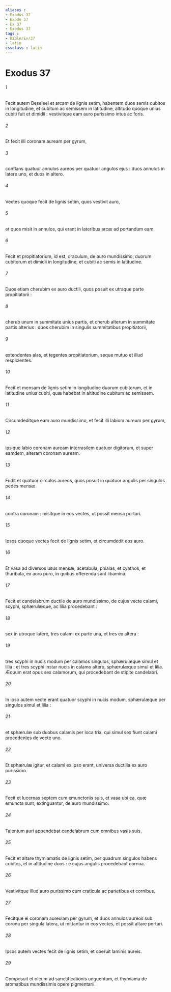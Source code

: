 ```yaml
---
aliases : 
- Exodus 37
- Exode 37
- Ex 37
- Exodus 37
tags : 
- Bible/Ex/37
- latin
cssclass : latin
---
```


# Exodus 37

###### 1
Fecit autem Beseleel et arcam de lignis setim, habentem duos semis cubitos in longitudine, et cubitum ac semissem in latitudine, altitudo quoque unius cubiti fuit et dimidii : vestivitque eam auro purissimo intus ac foris.
###### 2
Et fecit illi coronam auream per gyrum,
###### 3
conflans quatuor annulos aureos per quatuor angulos ejus : duos annulos in latere uno, et duos in altero.
###### 4
Vectes quoque fecit de lignis setim, quos vestivit auro,
###### 5
et quos misit in annulos, qui erant in lateribus arcæ ad portandum eam.
###### 6
Fecit et propitiatorium, id est, oraculum, de auro mundissimo, duorum cubitorum et dimidii in longitudine, et cubiti ac semis in latitudine.
###### 7
Duos etiam cherubim ex auro ductili, quos posuit ex utraque parte propitiatorii :
###### 8
cherub unum in summitate unius partis, et cherub alterum in summitate partis alterius : duos cherubim in singulis summitatibus propitiatorii,
###### 9
extendentes alas, et tegentes propitiatorium, seque mutuo et illud respicientes.
###### 10
Fecit et mensam de lignis setim in longitudine duorum cubitorum, et in latitudine unius cubiti, quæ habebat in altitudine cubitum ac semissem.
###### 11
Circumdeditque eam auro mundissimo, et fecit illi labium aureum per gyrum,
###### 12
ipsique labio coronam auream interrasilem quatuor digitorum, et super eamdem, alteram coronam auream.
###### 13
Fudit et quatuor circulos aureos, quos posuit in quatuor angulis per singulos pedes mensæ
###### 14
contra coronam : misitque in eos vectes, ut possit mensa portari.
###### 15
Ipsos quoque vectes fecit de lignis setim, et circumdedit eos auro.
###### 16
Et vasa ad diversos usus mensæ, acetabula, phialas, et cyathos, et thuribula, ex auro puro, in quibus offerenda sunt libamina.
###### 17
Fecit et candelabrum ductile de auro mundissimo, de cujus vecte calami, scyphi, sphærulæque, ac lilia procedebant :
###### 18
sex in utroque latere, tres calami ex parte una, et tres ex altera :
###### 19
tres scyphi in nucis modum per calamos singulos, sphærulæque simul et lilia : et tres scyphi instar nucis in calamo altero, sphærulæque simul et lilia. Æquum erat opus sex calamorum, qui procedebant de stipite candelabri.
###### 20
In ipso autem vecte erant quatuor scyphi in nucis modum, sphærulæque per singulos simul et lilia :
###### 21
et sphærulæ sub duobus calamis per loca tria, qui simul sex fiunt calami procedentes de vecte uno.
###### 22
Et sphærulæ igitur, et calami ex ipso erant, universa ductilia ex auro purissimo.
###### 23
Fecit et lucernas septem cum emunctoriis suis, et vasa ubi ea, quæ emuncta sunt, extinguantur, de auro mundissimo.
###### 24
Talentum auri appendebat candelabrum cum omnibus vasis suis.
###### 25
Fecit et altare thymiamatis de lignis setim, per quadrum singulos habens cubitos, et in altitudine duos : e cujus angulis procedebant cornua.
###### 26
Vestivitque illud auro purissimo cum craticula ac parietibus et cornibus.
###### 27
Fecitque ei coronam aureolam per gyrum, et duos annulos aureos sub corona per singula latera, ut mittantur in eos vectes, et possit altare portari.
###### 28
Ipsos autem vectes fecit de lignis setim, et operuit laminis aureis.
###### 29
Composuit et oleum ad sanctificationis unguentum, et thymiama de aromatibus mundissimis opere pigmentarii.
